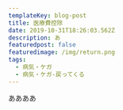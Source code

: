 ```yaml
---
templateKey: blog-post
title: 医療費控除
date: 2019-10-31T18:26:03.562Z
description: あ
featuredpost: false
featuredimage: /img/return.png
tags:
  - 病気・ケガ
  - 病気・ケガ-戻ってくる
---
```


ああああ

